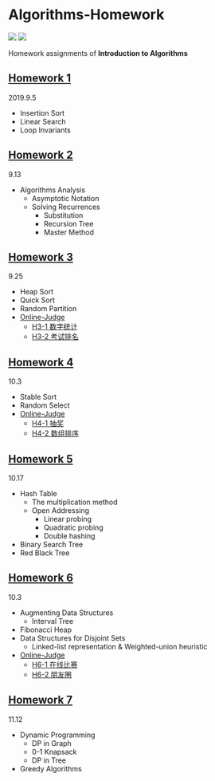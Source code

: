 # Algorithms-Homework
[![](https://img.shields.io/badge/Homework-@lyc0930-informational.svg?style=flat)](https://github.com/lyc0930) ![](https://img.shields.io/badge/USTC-2019Fall-critical.svg?style=flat)

Homework assignments of **Introduction to Algorithms**

## [Homework 1](https://github.com/lyc0930/Algorithms-Homework/tree/master/Homework1)
2019.9.5
- Insertion Sort
- Linear Search
- Loop Invariants

## [Homework 2](https://github.com/lyc0930/Algorithms-Homework/tree/master/Homework2)
9.13
- Algorithms Analysis
    - Asymptotic Notation
    - Solving Recurrences
        - Substitution
        - Recursion Tree
        - Master Method

## [Homework 3](https://github.com/lyc0930/Algorithms-Homework/tree/master/Homework3)
9.25
- Heap Sort
- Quick Sort
- Random Partition
- [Online-Judge](https://github.com/lyc0930/Online-Judge)
    - [H3-1 数字统计](https://202.38.86.171/problem/H3-1)
    - [H3-2 考试排名](https://202.38.86.171/problem/H3-2)

## [Homework 4](https://github.com/lyc0930/Algorithms-Homework/tree/master/Homework4)
10.3
- Stable Sort
- Random Select
- [Online-Judge](https://github.com/lyc0930/Online-Judge)
    - [H4-1 抽奖](https://202.38.86.171/problem/H4-1)
    - [H4-2 数组排序](https://202.38.86.171/problem/H4-2)

## [Homework 5](https://github.com/lyc0930/Algorithms-Homework/tree/master/Homework5)
10.17
- Hash Table
    - The multiplication method
    - Open Addressing
        - Linear probing
        - Quadratic probing
        - Double hashing
- Binary Search Tree
- Red Black Tree

## [Homework 6](https://github.com/lyc0930/Algorithms-Homework/tree/master/Homework6)
10.3
- Augmenting Data Structures
    - Interval Tree
- Fibonacci Heap
- Data Structures for Disjoint Sets
    - Linked-list representation & Weighted-union heuristic
- [Online-Judge](https://github.com/lyc0930/Online-Judge)
    - [H6-1 在线比赛](https://202.38.86.171/problem/H6-1)
    - [H6-2 朋友圈](https://202.38.86.171/problem/H6-2)

## [Homework 7](https://github.com/lyc0930/Algorithms-Homework/tree/master/Homework7)
11.12
- Dynamic Programming
    - DP in Graph
    - 0-1 Knapsack
    - DP in Tree
- Greedy Algorithms